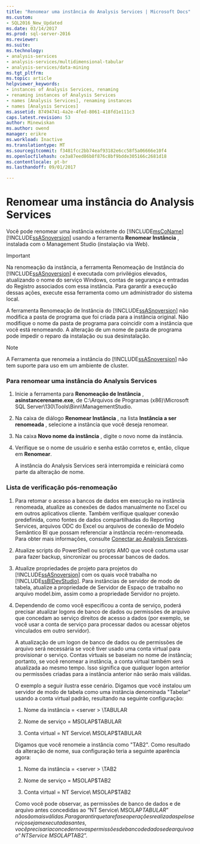```yaml
---
title: "Renomear uma instância do Analysis Services | Microsoft Docs"
ms.custom:
- SQL2016_New_Updated
ms.date: 03/14/2017
ms.prod: sql-server-2016
ms.reviewer: 
ms.suite: 
ms.technology:
- analysis-services
- analysis-services/multidimensional-tabular
- analysis-services/data-mining
ms.tgt_pltfrm: 
ms.topic: article
helpviewer_keywords:
- instances of Analysis Services, renaming
- renaming instances of Analysis Services
- names [Analysis Services], renaming instances
- names [Analysis Services]
ms.assetid: 87494741-4a2e-4fed-8061-418fd1e111c3
caps.latest.revision: 53
author: Minewiskan
ms.author: owend
manager: erikre
ms.workload: Inactive
ms.translationtype: MT
ms.sourcegitcommit: f3481fcc2bb74eaf93182e6cc58f5a06666e10f4
ms.openlocfilehash: ce3a87eed86b8f876c8bf9bdde305166c2681d18
ms.contentlocale: pt-br
ms.lasthandoff: 09/01/2017

---
```

# <a name="rename-an-analysis-services-instance"></a>Renomear uma instância do Analysis Services
  Você pode renomear uma instância existente do [!INCLUDE[msCoName](../../includes/msconame-md.md)] [!INCLUDE[ssASnoversion](../../includes/ssasnoversion-md.md)] usando a ferramenta **Renomear Instância** , instalada com o Management Studio (instalação via Web).  
  
> [!IMPORTANT]  
>  Na renomeação da instância, a ferramenta Renomeação de Instância do [!INCLUDE[ssASnoversion](../../includes/ssasnoversion-md.md)] é executada com privilégios elevados, atualizando o nome do serviço Windows, contas de segurança e entradas do Registro associados com essa instância. Para garantir a execução dessas ações, execute essa ferramenta como um administrador do sistema local.  
  
 A ferramenta Renomeação de Instância do [!INCLUDE[ssASnoversion](../../includes/ssasnoversion-md.md)] não modifica a pasta de programa que foi criada para a instância original. Não modifique o nome da pasta de programa para coincidir com a instância que você está renomeando. A alteração de um nome de pasta de programa pode impedir o reparo da instalação ou sua desinstalação.  
  
> [!NOTE]  
>  A Ferramenta que renomeia a instância do [!INCLUDE[ssASnoversion](../../includes/ssasnoversion-md.md)] não tem suporte para uso em um ambiente de cluster.  
  
### <a name="to-rename-an-instance-of-analysis-services"></a>Para renomear uma instância do Analysis Services  
  
1.  Inicie a ferramenta para **Renomeação de Instância** , **asinstancerename.exe**, de C:\Arquivos de Programas (x86)\Microsoft SQL Server\130\Tools\Binn\ManagementStudio.  
  
2.  Na caixa de diálogo **Renomear Instância** , na lista **Instância a ser renomeada** , selecione a instância que você deseja renomear.  
  
3.  Na caixa **Novo nome da instância** , digite o novo nome da instância.  
  
4.  Verifique se o nome de usuário e senha estão corretos e, então, clique em **Renomear**.  
  
     A instância do Analysis Services será interrompida e reiniciará como parte da alteração de nome.  
  
### <a name="post-rename-checklist"></a>Lista de verificação pós-renomeação  
  
1.  Para retomar o acesso a bancos de dados em execução na instância renomeada, atualize as conexões de dados manualmente no Excel ou em outros aplicativos cliente. Também verifique qualquer conexão predefinida, como fontes de dados compartilhadas do Reporting Services, arquivos ODC do Excel ou arquivos de conexão de Modelo Semântico BI que possam referenciar a instância recém-renomeada. Para obter mais informações, consulte [Conectar ao Analysis Services](../../analysis-services/instances/connect-to-analysis-services.md).  
  
2.  Atualize scripts do PowerShell ou scripts AMO que você costuma usar para fazer backup, sincronizar ou processar bancos de dados.  
  
3.  Atualize propriedades de projeto para projetos do [!INCLUDE[ssASnoversion](../../includes/ssasnoversion-md.md)] com os quais você trabalha no [!INCLUDE[ssBIDevStudio](../../includes/ssbidevstudio-md.md)]. Para instâncias de servidor de modo de tabela, atualize a propriedade de Servidor de Espaço de trabalho no arquivo model.bim, assim como a propriedade Servidor no projeto.  
  
4.  Dependendo de como você especificou a conta de serviço, poderá precisar atualizar logons de banco de dados ou permissões de arquivo que concedam ao serviço direitos de acesso a dados (por exemplo, se você usar a conta de serviço para processar dados ou acessar objetos vinculados em outro servidor).  
  
     A atualização de um logon de banco de dados ou de permissões de arquivo será necessária se você tiver usado uma conta virtual para provisionar o serviço. Contas virtuais se baseiam no nome de instância; portanto, se você renomear a instância, a conta virtual também será atualizada ao mesmo tempo. Isso significa que qualquer logon anterior ou permissões criadas para a instância anterior não serão mais válidas.  
  
     O exemplo a seguir ilustra esse cenário. Digamos que você instalou um servidor de modo de tabela como uma instância denominada "Tabelar" usando a conta virtual padrão, resultando na seguinte configuração:  
  
    1.  Nome da instância = \<server > \TABULAR  
  
    2.  Nome de serviço = MSOLAP$TABULAR  
  
    3.  Conta virtual = NT Service\ MSOLAP$TABULAR  
  
     Digamos que você renomeie a instância como "TAB2". Como resultado da alteração de nome, sua configuração teria a seguinte aparência agora:  
  
    1.  Nome da instância = \<server > \TAB2  
  
    2.  Nome de serviço = MSOLAP$TAB2  
  
    3.  Conta virtual = NT Service\ MSOLAP$TAB2  
  
     Como você pode observar, as permissões de banco de dados e de arquivo antes concedidas ao “NT Service\ MSOLAP$TABULAR” não são mais válidas. Para garantir que tarefas e operações realizadas pelo serviço sejam executadas antes, você precisaria conceder novas permissões de banco de dados e de arquivo ao “NT Service\ MSOLAP$TAB2”.  
  
  

